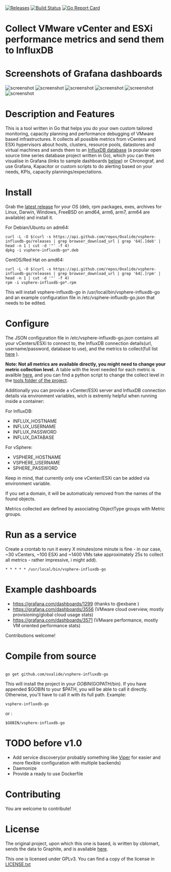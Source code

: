 [![Releases](https://img.shields.io/github/release/Oxalide/vsphere-influxdb-go.svg?style=flat-square)](https://github.com/Oxalide/vsphere-influxdb-go/releases/latest) [![Build Status](https://travis-ci.org/Oxalide/vsphere-influxdb-go.svg?branch=master)](https://travis-ci.org/Oxalide/vsphere-influxdb-go) [![Go Report Card](https://goreportcard.com/badge/Oxalide/vsphere-influxdb-go)](https://goreportcard.com/report/github.com/Oxalide/vsphere-influxdb-go)

# Collect VMware vCenter and ESXi performance metrics and send them to InfluxDB

# Screenshots of Grafana dashboards
![screenshot](https://grafana.com/api/dashboards/3556/images/2224/image)
![screenshot](https://grafana.com/api/dashboards/3556/images/2227/image)
![screenshot](https://grafana.com/api/dashboards/3556/images/2230/image)
![screenshot](https://grafana.com/api/dashboards/3571/images/2245/image)
![screenshot](https://grafana.com/api/dashboards/3571/images/2251/image)
![screenshot](https://grafana.com/api/dashboards/3571/images/2254/image)

# Description and Features
This is a tool written in Go that helps you do your own custom tailored monitoring, capacity planning and performance debugging of VMware based infrastructures. It collects all possible metrics from vCenters and ESXi hypervisors about hosts, clusters, resource pools, datastores and virtual machines and sends them to an [InfluxDB database](https://github.com/influxdata/influxdb) (a popular open source time series database project written in Go), which you can then visualise in Grafana (links to sample dashboards [below](#example-dashboards)) or Chronograf, and use Grafana, Kapacitor or custom scripts to do alerting based on your needs, KPIs, capacity plannings/expectations.

# Install 
Grab the [latest release](https://github.com/Oxalide/vsphere-influxdb-go/releases/latest) for your OS (deb, rpm packages, exes, archives for Linux, Darwin, Windows, FreeBSD on amd64, arm6, arm7, arm64 are available) and install it.

For Debian/Ubuntu on adm64:
```
curl -L -O $(curl -s https://api.github.com/repos/Oxalide/vsphere-influxdb-go/releases | grep browser_download_url | grep '64[.]deb' | head -n 1 | cut -d '"' -f 4)
dpkg -i vsphere-influxdb-go*.deb
```

CentOS/Red Hat on amd64:
```
curl -L -O $(curl -s https://api.github.com/repos/Oxalide/vsphere-influxdb-go/releases | grep browser_download_url | grep '64[.]rpm' | head -n 1 | cut -d '"' -f 4)
rpm -i vsphere-influxdb-go*.rpm
```

This will install vsphere-influxdb-go in /usr/local/bin/vsphere-influxdb-go and an example configuration file in /etc/vsphere-influxdb-go.json that needs to be edited.


# Configure

The JSON configuration file in /etc/vsphere-influxdb-go.json contains all your vCenters/ESXi to connect to, the InfluxDB connection details(url, username/password, database to use), and the metrics to collect(full list [here](http://www.virten.net/2015/05/vsphere-6-0-performance-counter-description/) ).

**Note: Not all metrics are available directly, you might need to change your metric collection level.**
A table with the level needed for each metric is availble [here](http://www.virten.net/2015/05/which-performance-counters-are-available-in-each-statistic-level/), and you can find a python script to change the collect level in the [tools folder of the project](./tools/).

Additionally  you can provide a vCenter/ESXi server and InfluxDB connection details via environment variables, wich is extremly helpful when running inside a container:

For InfluxDB:
* INFLUX\_HOSTNAME
* INFLUX\_USERNAME
* INFLUX\_PASSWORD
* INFLUX\_DATABASE

For vSphere:
* VSPHERE\_HOSTNAME
* VSPHERE\_USERNAME
* SPHERE\_PASSWORD 

Keep in mind, that currently only one vCenter/ESXi can be added via environment variable.

If you set a domain, it will be automaticaly removed from the names of the found objects.

Metrics collected are defined by associating ObjectType groups with Metric groups.


# Run as a service

Create a crontab to run it every X minutes(one minute is fine - in our case, ~30 vCenters, ~100 ESXi and ~1400 VMs take approximately 25s to collect all metrics - rather impressive, i might add).
```
* * * * * /usr/local/bin/vsphere-influxdb-go
```

# Example dashboards
* https://grafana.com/dashboards/1299 (thanks to @exbane )
* https://grafana.com/dashboards/3556 (VMware cloud overview, mostly provisioning/global cloud usage stats)
* https://grafana.com/dashboards/3571 (VMware performance, mostly VM oriented performance stats)

Contributions welcome!


# Compile from source

```

go get github.com/oxalide/vsphere-influxdb-go

```
This will install the project in your $GOBIN($GOPATH/bin). If you have appended $GOBIN to your $PATH, you will be able to call it directly. Otherwise, you'll have to call it with its full path.
Example:
```
vsphere-influxdb-go
```
or :
```
$GOBIN/vsphere-influxdb-go
```

# TODO before v1.0
* Add service discovery(or probably something like [Viper](https://github.com/spf13/viper) for easier and more flexible configuration with multiple backends)
* Daemonize
* Provide a ready to use Dockerfile

# Contributing
You are welcome to contribute!

# License 

The original project, upon which this one is based, is written by cblomart, sends the data to Graphite, and is available [here](https://github.com/cblomart/vsphere-graphite). 

This one is licensed under GPLv3. You can find a copy of the license in [LICENSE.txt](./LICENSE.txt)

